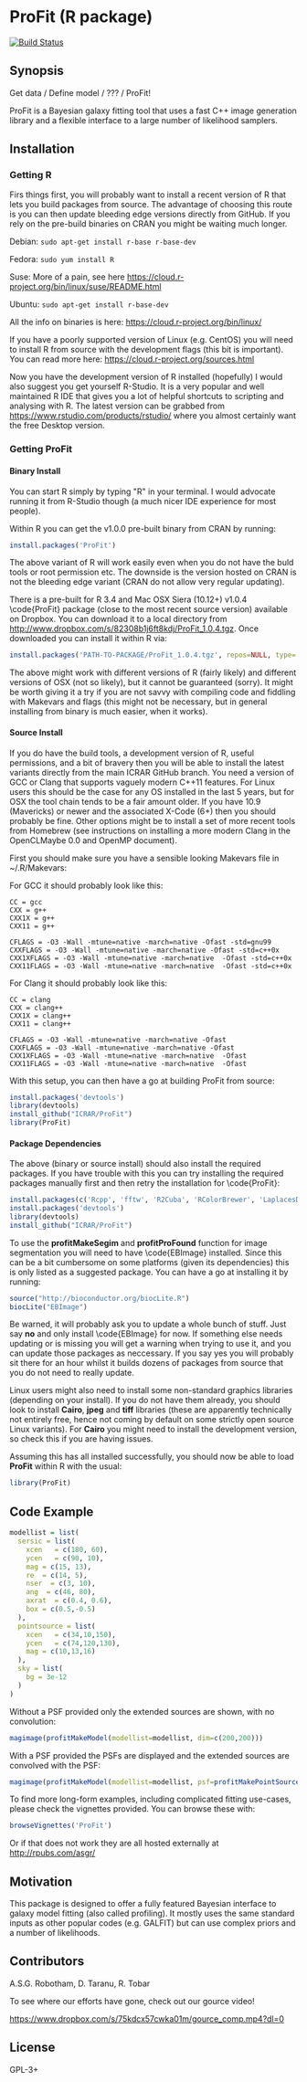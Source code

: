 # ProFit (R package)

[![Build Status](https://travis-ci.org/ICRAR/ProFit.svg?branch=master)](https://travis-ci.org/ICRAR/ProFit)

## Synopsis

Get data / Define model / ??? / ProFit!

ProFit is a Bayesian galaxy fitting tool that uses a fast C++ image generation library and a flexible interface to a large number of likelihood samplers.

## Installation

### Getting R

Firs things first, you will probably want to install a recent version of R that lets you build packages from source. The advantage of choosing this route is you can then update bleeding edge versions directly from GitHub. If you rely on the pre-build binaries on CRAN you might be waiting much longer.

Debian:	`sudo apt-get install r-base r-base-dev`

Fedora:	`sudo yum install R`

Suse:	More of a pain, see here <https://cloud.r-project.org/bin/linux/suse/README.html>

Ubuntu:	`sudo apt-get install r-base-dev`

All the info on binaries is here: <https://cloud.r-project.org/bin/linux/>

If you have a poorly supported version of Linux (e.g. CentOS) you will need to install R from source with the development flags (this bit is important). You can read more here: <https://cloud.r-project.org/sources.html>

Now you have the development version of R installed (hopefully) I would also suggest you get yourself R-Studio. It is a very popular and well maintained R IDE that gives you a lot of helpful shortcuts to scripting and analysing with R. The latest version can be grabbed from <https://www.rstudio.com/products/rstudio/> where you almost certainly want the free Desktop version.

### Getting ProFit

#### Binary Install

You can start R simply by typing "R" in your terminal. I would advocate running it from R-Studio though (a much nicer IDE experience for most people).

Within R you can get the v1.0.0 pre-built binary from CRAN by running:

```R
install.packages('ProFit')
```

The above variant of R will work easily even when you do not have the buld tools or root permission etc. The downside is the version hosted on CRAN is not the bleeding edge variant (CRAN do not allow very regular updating).

There is a pre-built for R 3.4 and Mac OSX Siera (10.12+) v1.0.4 \code{ProFit} package (close to the most recent source version) available on Dropbox. You can download it to a local directory from <http://www.dropbox.com/s/82308b1j6ft8kdj/ProFit_1.0.4.tgz>. Once downloaded you can install it within R via:

```R
install.packages('PATH-TO-PACKAGE/ProFit_1.0.4.tgz', repos=NULL, type='mac.binary')
```

The above might work with different versions of R (fairly likely) and different versions of OSX (not so likely), but it cannot be guaranteed (sorry). It might be worth giving it a try if you are not savvy with compiling code and fiddling with Makevars and flags (this might not be necessary, but in general installing from binary is much easier, when it works).

#### Source Install

If you do have the build tools, a development version of R, useful permissions, and a bit of bravery then you will be able to install the latest variants directly from the main ICRAR GitHub branch. You need a version of GCC or Clang that supports vaguely modern C++11 features. For Linux users this should be the case for any OS installed in the last 5 years, but for OSX the tool chain tends to be a fair amount older. If you have 10.9 (Mavericks) or newer and the associated X-Code (6+) then you should probably be fine. Other options might be to install a set of more recent tools from Homebrew (see instructions on installing a more modern Clang in the OpenCLMaybe 0.0 and OpenMP document).

First you should make sure you have a sensible looking Makevars file in ~/.R/Makevars:

For GCC it should probably look like this:

```
CC = gcc
CXX = g++
CXX1X = g++
CXX11 = g++

CFLAGS = -O3 -Wall -mtune=native -march=native -Ofast -std=gnu99
CXXFLAGS = -O3 -Wall -mtune=native -march=native -Ofast -std=c++0x
CXX1XFLAGS = -O3 -Wall -mtune=native -march=native  -Ofast -std=c++0x
CXX11FLAGS = -O3 -Wall -mtune=native -march=native  -Ofast -std=c++0x
```

For Clang it should probably look like this:

```
CC = clang
CXX = clang++
CXX1X = clang++
CXX11 = clang++

CFLAGS = -O3 -Wall -mtune=native -march=native -Ofast
CXXFLAGS = -O3 -Wall -mtune=native -march=native -Ofast
CXX1XFLAGS = -O3 -Wall -mtune=native -march=native  -Ofast
CXX11FLAGS = -O3 -Wall -mtune=native -march=native  -Ofast
```

With this setup, you can then have a go at building ProFit from source:

```R
install.packages('devtools')
library(devtools)
install_github("ICRAR/ProFit")
library(ProFit)
```

#### Package Dependencies

The above (binary or source install) should also install the required packages. If you have trouble with this you can try installing the required packages manually first and then retry the installation for \code{ProFit}:

```R
install.packages(c('Rcpp', 'fftw', 'R2Cuba', 'RColorBrewer', 'LaplacesDemon', 'imager', 'magicaxis', 'FITSio', 'data.table'))
install.packages('devtools')
library(devtools)
install_github("ICRAR/ProFit")
```

To use the **profitMakeSegim** and **profitProFound** function for image segmentation you will need to have \code{EBImage} installed. Since this can be a bit cumbersome on some platforms (given its dependencies) this is only listed as a suggested package. You can have a go at installing it by running:

```R
source("http://bioconductor.org/biocLite.R")
biocLite("EBImage")
```

Be warned, it will probably ask you to update a whole bunch of stuff. Just say **no** and only install \code{EBImage} for now. If something else needs updating or is missing you will get a warning when trying to use it, and you can update those packages as neccessary. If you say yes you will probably sit there for an hour whilst it builds dozens of packages from source that you do not need to really update.

Linux users might also need to install some non-standard graphics libraries (depending on your install). If you do not have them already, you should look to install **Cairo**, **jpeg** and **tiff** libraries (these are apparently technically not entirely free, hence not coming by default on some strictly open source Linux variants). For **Cairo** you might need to install the development version, so check this if you are having issues.

Assuming this has all installed successfully, you should now be able to load **ProFit** within R with the usual:

```R
library(ProFit)
```

## Code Example

```R
modellist = list(
  sersic = list(
    xcen   = c(180, 60),
    ycen   = c(90, 10),
    mag = c(15, 13),
    re  = c(14, 5),
    nser  = c(3, 10),
    ang  = c(46, 80),
    axrat  = c(0.4, 0.6),
    box = c(0.5,-0.5)
  ),
  pointsource = list(
    xcen   = c(34,10,150),
    ycen   = c(74,120,130),
    mag = c(10,13,16)
  ),
  sky = list(
    bg = 3e-12
  )
)
```

Without a PSF provided only the extended sources are shown, with no convolution:

```R
magimage(profitMakeModel(modellist=modellist, dim=c(200,200)))
```

With a PSF provided the PSFs are displayed and the extended sources are convolved with the PSF:

```R
magimage(profitMakeModel(modellist=modellist, psf=profitMakePointSource(), dim=c(200,200)))
```

To find more long-form examples, including complicated fitting use-cases, please check the vignettes provided. You can browse these with:

```R
browseVignettes('ProFit')
```

Or if that does not work they are all hosted externally at <http://rpubs.com/asgr/>

## Motivation

This package is designed to offer a fully featured Bayesian interface to galaxy model fitting (also called profiling). It mostly uses the same standard inputs as other popular codes (e.g. GALFIT) but can use complex priors and a number of likelihoods.

## Contributors

A.S.G. Robotham, D. Taranu, R. Tobar

To see where our efforts have gone, check out our gource video!

https://www.dropbox.com/s/75kdcx57cwka01m/gource_comp.mp4?dl=0

## License

GPL-3+
